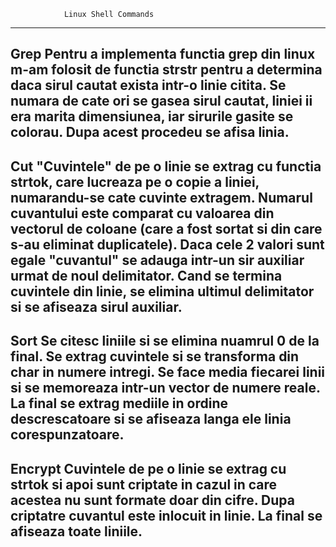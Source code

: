 				Linux Shell Commands
------------------------------------------------------------------------------------
Grep
	Pentru a implementa functia grep din linux m-am folosit de functia strstr
pentru a determina daca sirul cautat exista intr-o linie citita. Se numara de
cate ori se gasea sirul cautat, liniei ii era marita dimensiunea, iar sirurile
gasite se colorau. Dupa acest procedeu se afisa linia.
------------------------------------------------------------------------------------
Cut
	"Cuvintele" de pe o linie se extrag cu functia strtok, care lucreaza pe o
copie a liniei, numarandu-se cate cuvinte extragem. Numarul cuvantului este 
comparat cu valoarea din vectorul de coloane (care a fost sortat si din care 
s-au eliminat duplicatele). Daca cele 2 valori sunt egale "cuvantul" se adauga
intr-un sir auxiliar urmat de noul delimitator. Cand se termina cuvintele din
linie, se elimina ultimul delimitator si se afiseaza sirul auxiliar.
------------------------------------------------------------------------------------
Sort
 	Se citesc liniile si se elimina nuamrul 0 de la final. Se extrag cuvintele 
 si se transforma din char in numere intregi. Se face media fiecarei linii si 
 se memoreaza intr-un vector de numere reale. La final se extrag mediile in
 ordine descrescatoare si se afiseaza langa ele linia corespunzatoare.
------------------------------------------------------------------------------------
Encrypt
	 Cuvintele de pe o linie se extrag cu strtok si apoi sunt criptate in cazul
in care acestea nu sunt formate doar din cifre. Dupa criptatre cuvantul este
inlocuit in linie. La final se afiseaza toate liniile.
------------------------------------------------------------------------------------

